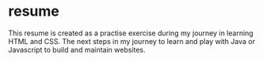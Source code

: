 # resume
This resume is created as a practise exercise during my journey in learning HTML and CSS. The next steps in my journey to learn and play with Java or Javascript to build and maintain websites.
